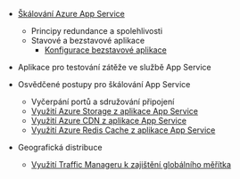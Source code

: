 * [Škálování Azure App Service](../articles/app-service/web-sites-scale.md)
  
  * Principy redundance a spolehlivosti
  * Stavové a bezstavové aplikace
    * [Konfigurace bezstavové aplikace](https://azure.microsoft.com/blog/disabling-arrs-instance-affinity-in-windows-azure-web-sites/)
* Aplikace pro testování zátěže ve službě App Service   
* Osvědčené postupy pro škálování App Service
  
  * Vyčerpání portů a sdružování připojení
  * [Využití Azure Storage z aplikace App Service](../articles/storage/blobs/storage-dotnet-how-to-use-blobs.md)
  * [Využití Azure CDN z aplikace App Service](../articles/cdn/cdn-overview.md)
  * [Využití Azure Redis Cache z aplikace App Service](../articles/redis-cache/cache-dotnet-how-to-use-azure-redis-cache.md)
* Geografická distribuce
  
  * [Využití Traffic Manageru k zajištění globálního měřítka](../articles/traffic-manager/traffic-manager-overview.md)


